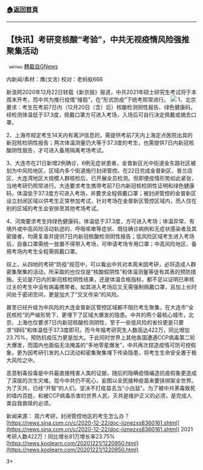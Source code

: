###  [:house:返回首頁](https://github.com/ourhimalayas/txt)
---

## 【快讯】考研变核酸“考验”，中共无视疫情风险强推聚集活动
` wenwu` [轉載自GNews](https://gnews.org/zh-hans/678540/)

内新闻/素材：鹰(文言) 校对：老蚂蚁666

新浪网2020年12月22日转载《新京报》报道，中共2021年硕士研究生考试将于本周末开考，而中共为推行疫情“维稳”，在“形式防疫”下统考照常进行。
![]()![](https://gnews-media-offload.s3.amazonaws.com/wp-content/uploads/2020/12/23073711/unknown-1-4.png)
1、北京要求：考生在考前7日内（12月20日（含）后）核酸检测阴性报告、绿色健康码，经检测体温低于37.3度，佩戴口罩方可进入考场，入场后可自行决定佩戴或摘去口罩。

2、上海市规定考生14天内有离沪信息的，需提供考前7天内上海定点医院出具的新冠核检阴性报告；两次体温测量仍大等于37.3度的考生，也需提供7日内新冠核酸阴性报告，才可进入备用隔离考场考试。

3、大连市在21日新增2例确诊，6例无症状患者，金普新区光中街道金东路社区被划为中风险地区，区域内多个街道施行封闭管控。在22日完成金普新区、普兰店区、大连湾地区大规模人群核检后，已开展全员检测。但即便疫情形势如此紧张，当地考研仍照常进行。大连要求考生携带考前7日内新冠核检阴性证明和绿色健康码，体温低于37.3度方可进入考场，并要求全程佩戴口罩；被封闭管控的金普新区设立封闭区域以供考生正常参加考试，针对考场在金普新区管控区域内，而人住在别的区域的考生会安排至其他考场考试。

4、河南要求考生持绿色健康码，体温低于37.3度，方可进入考场；体温异常、有境外或中高风险活动轨迹的、呼吸咳嗽等症状、既往确诊病例和无症状感染者及其密接者，均需复查并提供7日内新冠核酸检测阴性报告；低风险区域考生进入考场后，自备口罩需统一放置不得带入考场，可申请考场专用口罩；中高风险地区、备用考场内考生全程需佩戴口罩。

综上，从四地的考研“防疫”规范中，可以看出中共对本周末因考研，必将造成人群密集聚集的活动，所采取的也仅仅是“核酸假阴性”和体温测量等徒有其表的预防措施。无论是7日内的新冠核检阴性结果，还是体温合格指标，都不足以证明已审核过关的考生中没有病毒携带者。如其进入考场后又无需强制佩戴口罩，且加上长时间处于密闭空间，更是加大了“交叉传染”的风险。

甚至已经升级为中风险的大连金普新区管控区域都不阻拦考生聚集，在大连市“全民核检”的严峻形势下，更埋下了区域大爆发的隐患。中共的两个最核心城市，北京、上海也仅要求7日内新冠核酸检测阴性，至于一些低风险的省份更是只要求“绿码”和体温低于37.3度即可。而今年报考研究生人数高达422万，同比增加23.75%，预防抗疫压力更是加大。于此同时世界上其他各国遭遇CCP病毒第二轮大爆发，而国内也面临无法掩盖的“多地零星爆发”，中共再次捏造疫情可防可控假象，更为因考研引发的人口流动和密集聚集埋下传染隐患，将考生生命安全置于极大风险之中。

恶意制毒投毒是中共最直接残害人类的证据，随后的隐瞒疫情编造抗疫假象更造成了深层的次生灾难。现今中共仍不死心，妄图以全民接种疫苗来要挟绑架全世界。为了灭共，已经“开智”的人们，坚决不打疫苗去当“小白鼠”。为了被中共荼毒致死的墙内百姓，和被CCP病毒杀害的世界人民，灭共是维护正义的必须，是完成人类自我救赎的必须。

新闻来源：
周六考研，封闭管控地区的考生怎么办？
[https://news.sina.com.cn/c/2020-12-22/doc-iiznezxs8360161.shtml](https://news.sina.com.cn/c/2020-12-22/doc-iiznezxs8360161.shtml)
2021考研人数422万！同比增长81万增长率23.75%
[https://news.koolearn.com/20201221/1220950.html](https://news.koolearn.com/20201221/1220950.html)

3+
